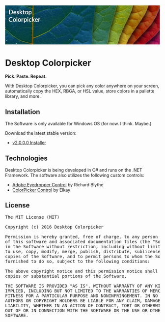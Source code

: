 ![alt-text](assets/banner.vertical.png "Desktop Colorpicker")

# Desktop Colorpicker
__Pick. Paste. Repeat.__

With Desktop Colorpicker, you can pick any color anywhere on your screen, automatically copy the HEX, RBGA, or HSL value, store colors in a pallette library, and more.

## Installation
The Software is only available for Windows OS (for now. I think. Maybe.)

Download the latest stable version:

* [v2.0.0.0 Installer](publish/beta/desktop-colorpicker_installer_v2.0.0.0.exe)


## Technologies
Desktop Colorpicker is being developed in C# and runs on the .NET Framework. The software also utilizes the following custom controls:
* [Adobe Eyedropper Control](http://www.codeproject.com/Articles/36540/Adobe-Eyedropper-Control) by Richard Blythe
* [ColorPicker Control](http://www.codeproject.com/Articles/19382/Not-just-another-color-picker) by Elkay

## License
<pre>
The MIT License (MIT)

Copyright (c) 2016 Desktop Colorpicker

Permission is hereby granted, free of charge, to any person obtaining a copy
of this software and associated documentation files (the "Software"), to deal
in the Software without restriction, including without limitation the rights
to use, copy, modify, merge, publish, distribute, sublicense, and/or sell
copies of the Software, and to permit persons to whom the Software is
furnished to do so, subject to the following conditions:

The above copyright notice and this permission notice shall be included in all
copies or substantial portions of the Software.

THE SOFTWARE IS PROVIDED "AS IS", WITHOUT WARRANTY OF ANY KIND, EXPRESS OR
IMPLIED, INCLUDING BUT NOT LIMITED TO THE WARRANTIES OF MERCHANTABILITY,
FITNESS FOR A PARTICULAR PURPOSE AND NONINFRINGEMENT. IN NO EVENT SHALL THE
AUTHORS OR COPYRIGHT HOLDERS BE LIABLE FOR ANY CLAIM, DAMAGES OR OTHER
LIABILITY, WHETHER IN AN ACTION OF CONTRACT, TORT OR OTHERWISE, ARISING FROM,
OUT OF OR IN CONNECTION WITH THE SOFTWARE OR THE USE OR OTHER DEALINGS IN THE
SOFTWARE.
</pre>